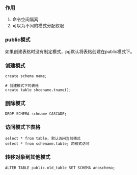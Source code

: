 ### 作用
1. 命令空间隔离
2. 可以为不同的模式分配权限

### public模式
如果创建表格时没有制定模式，pg默认将表格创建在public模式下。


### 创建模式
```
create schema name;

# 创建模式下的表格
create table shcename.tname();
```

### 删除模式
```
DROP SCHEMA schname CASCADE;
```

### 访问模式下表格
```
select * from table; 默认访问当前模式
select * from schename.table; 跨模式访问
```

### 转移对象到其他模式
```
ALTER TABLE public.old_table SET SCHEMA anoschema;
```

